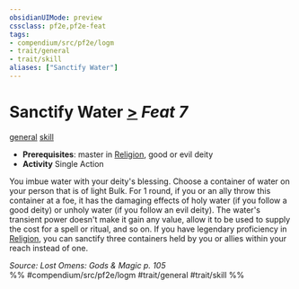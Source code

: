 ```yaml
---
obsidianUIMode: preview
cssclass: pf2e,pf2e-feat
tags:
- compendium/src/pf2e/logm
- trait/general
- trait/skill
aliases: ["Sanctify Water"]
---
```

# Sanctify Water  [>](chapter-9-playing-the-game.md#Actions "Single Action") *Feat 7*  
[general](general.md "General Feat Trait")  [skill](skill.md "Skill Feat Trait")  

- **Prerequisites**: master in [Religion](skills.md#Religion), good or evil deity
- **Activity** Single Action

You imbue water with your deity's blessing. Choose a container of water on your person that is of light Bulk. For 1 round, if you or an ally throw this container at a foe, it has the damaging effects of holy water (if you follow a good deity) or unholy water (if you follow an evil deity). The water's transient power doesn't make it gain any value, allow it to be used to supply the cost for a spell or ritual, and so on. If you have legendary proficiency in [Religion](skills.md#Religion), you can sanctify three containers held by you or allies within your reach instead of one.

*Source: Lost Omens: Gods & Magic p. 105*  
%% #compendium/src/pf2e/logm #trait/general #trait/skill %%